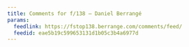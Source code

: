 ```yaml
---
title: Comments for f/138 – Daniel Berrangé
params:
  feedlink: https://fstop138.berrange.com/comments/feed/
  feedid: eae5b19c599653131d1b05c3b4a6977d
---
```

